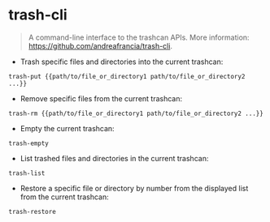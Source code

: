 # trash-cli

> A command-line interface to the trashcan APIs.
> More information: <https://github.com/andreafrancia/trash-cli>.

- Trash specific files and directories into the current trashcan:

`trash-put {{path/to/file_or_directory1 path/to/file_or_directory2 ...}}`

- Remove specific files from the current trashcan:

`trash-rm {{path/to/file_or_directory1 path/to/file_or_directory2 ...}}`

- Empty the current trashcan:

`trash-empty`

- List trashed files and directories in the current trashcan:

`trash-list`

- Restore a specific file or directory by number from the displayed list from the current trashcan:

`trash-restore`
